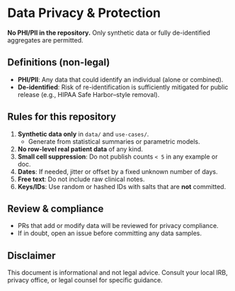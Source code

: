 # Data Privacy & Protection

**No PHI/PII in the repository.** Only synthetic data or fully de-identified
aggregates are permitted.

## Definitions (non-legal)

- **PHI/PII**: Any data that could identify an individual (alone or combined).
- **De-identified**: Risk of re-identification is sufficiently mitigated for
  public release (e.g., HIPAA Safe Harbor–style removal).

## Rules for this repository

1. **Synthetic data only** in `data/` and `use-cases/`.  
   - Generate from statistical summaries or parametric models.
2. **No row-level real patient data** of any kind.
3. **Small cell suppression**: Do not publish counts `< 5` in any example or doc.
4. **Dates**: If needed, jitter or offset by a fixed unknown number of days.
5. **Free text**: Do not include raw clinical notes.
6. **Keys/IDs**: Use random or hashed IDs with salts that are **not** committed.

## Review & compliance

- PRs that add or modify data will be reviewed for privacy compliance.
- If in doubt, open an issue before committing any data samples.

## Disclaimer

This document is informational and not legal advice. Consult your local IRB,
privacy office, or legal counsel for specific guidance.